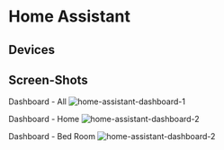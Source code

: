 # Home Assistant

## Devices


## Screen-Shots

Dashboard - All
![home-assistant-dashboard-1](https://iganesh.com/ha_config/ha_all.png)

Dashboard - Home
![home-assistant-dashboard-2](https://iganesh.com/ha_config/ha1.png)

Dashboard - Bed Room
![home-assistant-dashboard-2](https://iganesh.com/ha_config/ha3.png)

